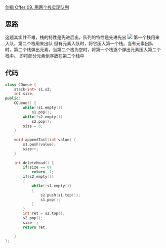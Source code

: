 [剑指 Offer 09. 用两个栈实现队列](https://leetcode-cn.com/problems/yong-liang-ge-zhan-shi-xian-dui-lie-lcof/)

## 思路
这题其实并不难，栈的特性是先进后出，队列的特性是先进先出
![](https://gitee.com/seugch/image-bed/raw/master/img/b813bda09374058f18449b18cc6536a5b8670d5a7b65867eb65b32066c79c1ae-Picture0.png)
第一个栈用来入队，第二个栈用来出队
但有元素入队时，将它压入第一个栈。当有元素出队时，第二个栈弹出元素，当第二个栈为空时，将第一个栈逐个弹出元素压入第二个栈中。
即将部分元素倒序放在第二个栈中
## 代码
```cpp
class CQueue {
    stack<int> s1,s2;
    int size;
public:
    CQueue() {
        while(!s1.empty())
            s1.pop();
        while(!s2.empty())
            s2.pop();
        size = 0;
    }
    
    void appendTail(int value) {
        s1.push(value);
        size++;
    }
    
    int deleteHead() {
        if(size == 0)
            return -1;
        if(s2.empty())
        {
            while(!s1.empty())
            {
                s2.push(s1.top());
                s1.pop();
            }
        }
        int ret = s2.top();
        s2.pop();
        size--;
        return ret;

    }
};
```

